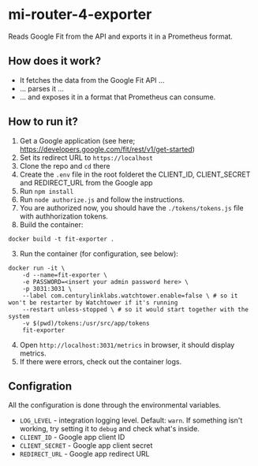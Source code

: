 # mi-router-4-exporter

Reads Google Fit from the API and exports it in a Prometheus format.

## How does it work?
- It fetches the data from the Google Fit API ...
- ... parses it ...
- ... and exposes it in a format that Prometheus can consume.

## How to run it?
1. Get a Google application (see here; https://developers.google.com/fit/rest/v1/get-started)
2. Set its redirect URL to `https://localhost`
3. Clone the repo and `cd` there
4. Create the `.env` file in the root folderet the CLIENT_ID, CLIENT_SECRET and REDIRECT_URL from the Google app
5. Run `npm install`
6. Run `node authorize.js` and follow the instructions.
7. You are authorized now, you should have the `./tokens/tokens.js` file with authhorization tokens.
8. Build the container:

```
docker build -t fit-exporter .
```

3. Run the container (for configuration, see below):

```
docker run -it \
    -d --name=fit-exporter \
    -e PASSWORD=<insert your admin password here> \
    -p 3031:3031 \
    --label com.centurylinklabs.watchtower.enable=false \ # so it won't be restarter by Watchtower if it's running
    --restart unless-stopped \ # so it would start together with the system
    -v $(pwd)/tokens:/usr/src/app/tokens
    fit-exporter
```

4. Open `http://localhost:3031/metrics` in browser, it should display metrics.
5. If there were errors, check out the container logs.


## Configration

All the configuration is done through the environmental variables.
- `LOG_LEVEL` - integration logging level. Default: `warn`. If something isn't working, try setting it to `debug` and check what's inside.
- `CLIENT_ID` - Google app client ID
- `CLIENT_SECRET` - Google app client secret
- `REDIRECT_URL` - Google app redirect URL
